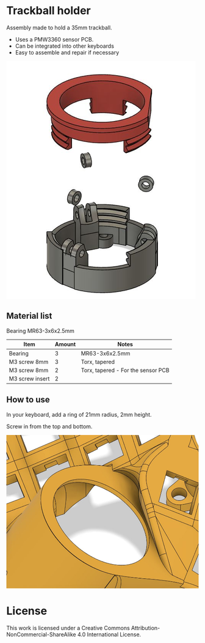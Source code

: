 # Trackball holder

Assembly made to hold a 35mm trackball.

- Uses a PMW3360 sensor PCB.
- Can be integrated into other keyboards
- Easy to assemble and repair if necessary

![assembly](pics/1.jpg)

## Material list

Bearing MR63-3x6x2.5mm

| Item  | Amount | Notes |
| ------------- | ------------- | ------------- |
| Bearing   | 3  | MR63-3x6x2.5mm  |
| M3 screw 8mm | 3  | Torx, tapered  |
| M3 screw 8mm | 2  | Torx, tapered - For the sensor PCB  |
| M3 screw insert | 2  |   |

## How to use

In your keyboard, add a ring of 21mm radius, 2mm height.

Screw in from the top and bottom.

![assembly](pics/2.jpg)

# License

This work is licensed under a Creative Commons Attribution-NonCommercial-ShareAlike 4.0 International License.